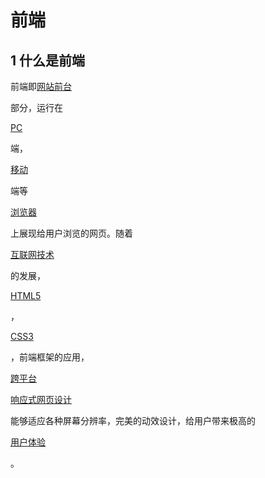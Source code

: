 # 前端

## 1 什么是前端

前端即[网站前台](https://baike.baidu.com/item/%E7%BD%91%E7%AB%99%E5%89%8D%E5%8F%B0/4849916)

部分，运行在

[PC](https://baike.baidu.com/item/PC/107)

端，

[移动](https://baike.baidu.com/item/%E7%A7%BB%E5%8A%A8/8464874)

端等

[浏览器](https://baike.baidu.com/item/%E6%B5%8F%E8%A7%88%E5%99%A8/213911)

上展现给用户浏览的网页。随着

[互联网技术](https://baike.baidu.com/item/%E4%BA%92%E8%81%94%E7%BD%91%E6%8A%80%E6%9C%AF/617749)

的发展，

[HTML5](https://baike.baidu.com/item/HTML5/4234903)

，

[CSS3](https://baike.baidu.com/item/CSS3/4059544)

，前端框架的应用，

[跨平台](https://baike.baidu.com/item/%E8%B7%A8%E5%B9%B3%E5%8F%B0/8558902)

[响应式网页设计](https://baike.baidu.com/item/%E5%93%8D%E5%BA%94%E5%BC%8F%E7%BD%91%E9%A1%B5%E8%AE%BE%E8%AE%A1/2519669)

能够适应各种屏幕分辨率，完美的动效设计，给用户带来极高的

[用户体验](https://baike.baidu.com/item/%E7%94%A8%E6%88%B7%E4%BD%93%E9%AA%8C/1994)

。

